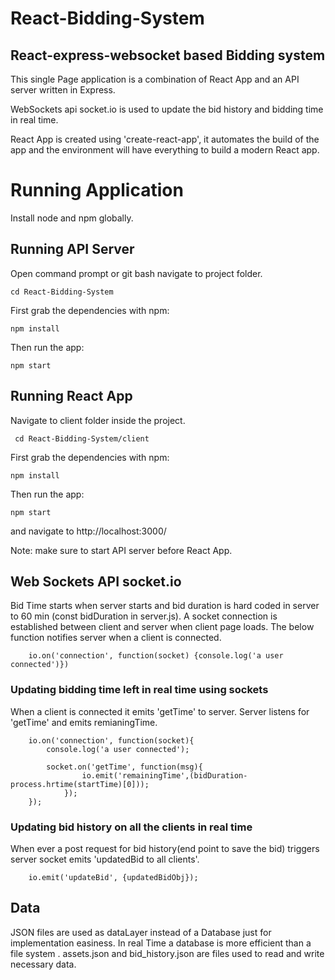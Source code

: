 # React-Bidding-System

## React-express-websocket based Bidding system

This single Page application is a combination of React App and an API server written in Express.

WebSockets api socket.io is used to update the bid history and bidding time in real time.

React App is created using 'create-react-app', it automates the build of the app and the environment will have everything to build a modern React app.

# Running Application
Install node and npm globally.
## Running API Server
Open command prompt or git bash navigate to project folder.

    cd React-Bidding-System
First grab the dependencies with npm:

    npm install
   
Then run the app:

    npm start

## Running React App
Navigate to client folder inside the project.

     cd React-Bidding-System/client
     
First grab the dependencies with npm:

    npm install
 
Then run the app: 

    npm start
  
and navigate to http://localhost:3000/

Note: make sure to start API server before React App.

## Web Sockets API socket.io
Bid Time starts when server starts and bid duration is hard coded in server to 60 min (const bidDuration in server.js).
A socket connection is established between client and server when client page loads. The below function notifies server when a client is connected.

        io.on('connection', function(socket) {console.log('a user connected')})
        
 ### Updating bidding time left in real time using sockets 
        
 When a client is connected it emits 'getTime' to server.
 Server listens for 'getTime' and emits remianingTime.
 
        io.on('connection', function(socket){
            console.log('a user connected');

            socket.on('getTime', function(msg){
                    io.emit('remainingTime',(bidDuration-process.hrtime(startTime)[0]));
                });           
        });
        
  ### Updating bid history on all the clients in real time 
  
  When ever a post request for bid history(end point to save the bid) triggers server socket emits 'updatedBid to all clients'.
  
        io.emit('updateBid', {updatedBidObj});	
        
  ## Data
  
 JSON files are used as dataLayer instead of a Database just for implementation easiness. In real Time a database is more efficient than a file system . assets.json and bid_history.json are files used to read and write necessary data.
 

 
 
  
  
  
        
   
 
 
     
        




